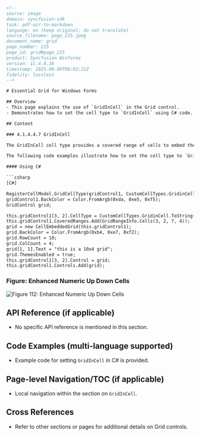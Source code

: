 ```html
<!-- 
source: image
domain: syncfusion-sdk
task: pdf-ocr-to-markdown
language: en (keep original; do not translate)
source_filename: page_215.jpeg
document_name: grid
page_number: 215
page_id: grid#page_215
product: Syncfusion Winforms
version: 11.4.0.26
timestamp: 2025-08-09T06:03:21Z
fidelity: lossless
-->

# Essential Grid for Windows Forms

## Overview
- This page explains the use of `GridInCell` in the Grid control.
- Demonstrates how to set the cell type to `GridInCell` using C# code.

## Content

### 4.1.4.4.7 GridInCell

The GridInCell cell type provides a covered range of cells to embed the grid, which is added as a control to the cells. The registered cell model will initialize the range by calculating the size of the grid control to be embedded, and add some style such as borders and scroll bar to have the control within the range.

The following code examples illustrate how to set the cell type to `GridInCell`.

#### Using C#

```csharp
[C#]

RegisterCellModel.GridCellType(gridControl1, CustomCellTypes.GridinCell);
gridControl1.BackColor = Color.FromArgb(0xda, 0xe5, 0xf5);
GridControl grid;

this.gridControl1[3, 2].CellType = CustomCellTypes.GridinCell.ToString();
this.gridControl1.CoveredRanges.Add(GridRangeInfo.Cells(3, 2, 7, 4));
grid = new CellEmbeddedGrid(this.gridControl1);
grid.BackColor = Color.FromArgb(0xb4, 0xe7, 0xf2);
grid.RowCount = 10;
grid.ColCount = 4;
grid[1, 1].Text = "this is a 10x4 grid";
grid.ThemesEnabled = true;
this.gridControl1[3, 2].Control = grid;
this.gridControl1.Controls.Add(grid);
```

### Figure: Enhanced Numeric Up Down Cells

![Figure 112: Enhanced Numeric Up Down Cells](./images/Enhanced_Numeric_Up_Down_Cells.png)

## API Reference (if applicable)
- No specific API reference is mentioned in this section.

## Code Examples (multi-language supported)
- Example code for setting `GridInCell` in C# is provided.

## Page-level Navigation/TOC (if applicable)
- Local navigation within the section on `GridInCell`.

## Cross References
- Refer to other sections or pages for additional details on Grid controls.

<!-- tags: [product, module, control, api, version?] keywords: [Grid, GridInCell, cell model, embedded grid, cell type, numeric up down, C#] -->
```